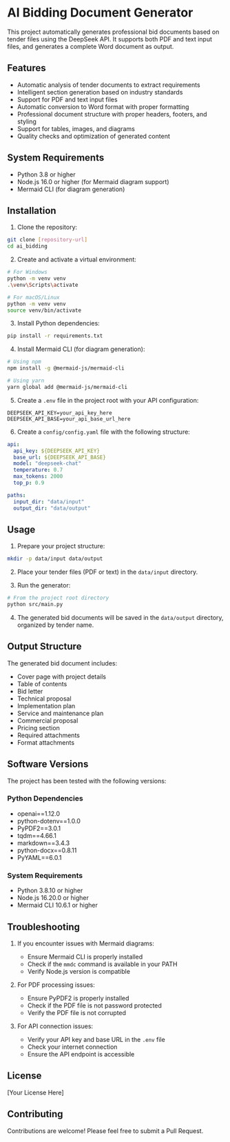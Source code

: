 # AI Bidding Document Generator

This project automatically generates professional bid documents based on tender files using the DeepSeek API. It supports both PDF and text input files, and generates a complete Word document as output.

## Features

- Automatic analysis of tender documents to extract requirements
- Intelligent section generation based on industry standards
- Support for PDF and text input files
- Automatic conversion to Word format with proper formatting
- Professional document structure with proper headers, footers, and styling
- Support for tables, images, and diagrams
- Quality checks and optimization of generated content

## System Requirements

- Python 3.8 or higher
- Node.js 16.0 or higher (for Mermaid diagram support)
- Mermaid CLI (for diagram generation)

## Installation

1. Clone the repository:
```bash
git clone [repository-url]
cd ai_bidding
```

2. Create and activate a virtual environment:
```bash
# For Windows
python -m venv venv
.\venv\Scripts\activate

# For macOS/Linux
python -m venv venv
source venv/bin/activate
```

3. Install Python dependencies:
```bash
pip install -r requirements.txt
```

4. Install Mermaid CLI (for diagram generation):
```bash
# Using npm
npm install -g @mermaid-js/mermaid-cli

# Using yarn
yarn global add @mermaid-js/mermaid-cli
```

5. Create a `.env` file in the project root with your API configuration:
```
DEEPSEEK_API_KEY=your_api_key_here
DEEPSEEK_API_BASE=your_api_base_url_here
```

6. Create a `config/config.yaml` file with the following structure:
```yaml
api:
  api_key: ${DEEPSEEK_API_KEY}
  base_url: ${DEEPSEEK_API_BASE}
  model: "deepseek-chat"
  temperature: 0.7
  max_tokens: 2000
  top_p: 0.9

paths:
  input_dir: "data/input"
  output_dir: "data/output"
```

## Usage

1. Prepare your project structure:
```bash
mkdir -p data/input data/output
```

2. Place your tender files (PDF or text) in the `data/input` directory.

3. Run the generator:
```bash
# From the project root directory
python src/main.py
```

4. The generated bid documents will be saved in the `data/output` directory, organized by tender name.

## Output Structure

The generated bid document includes:

- Cover page with project details
- Table of contents
- Bid letter
- Technical proposal
- Implementation plan
- Service and maintenance plan
- Commercial proposal
- Pricing section
- Required attachments
- Format attachments

## Software Versions

The project has been tested with the following versions:

### Python Dependencies
- openai==1.12.0
- python-dotenv==1.0.0
- PyPDF2==3.0.1
- tqdm==4.66.1
- markdown==3.4.3
- python-docx==0.8.11
- PyYAML==6.0.1

### System Requirements
- Python 3.8.10 or higher
- Node.js 16.20.0 or higher
- Mermaid CLI 10.6.1 or higher

## Troubleshooting

1. If you encounter issues with Mermaid diagrams:
   - Ensure Mermaid CLI is properly installed
   - Check if the `mmdc` command is available in your PATH
   - Verify Node.js version is compatible

2. For PDF processing issues:
   - Ensure PyPDF2 is properly installed
   - Check if the PDF file is not password protected
   - Verify the PDF file is not corrupted

3. For API connection issues:
   - Verify your API key and base URL in the `.env` file
   - Check your internet connection
   - Ensure the API endpoint is accessible

## License

[Your License Here]

## Contributing

Contributions are welcome! Please feel free to submit a Pull Request. 